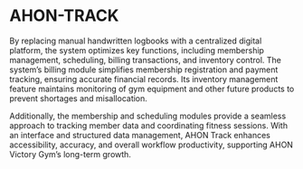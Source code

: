 # AHON-TRACK
By replacing manual handwritten logbooks with a centralized digital platform, the system optimizes key functions, including membership management, scheduling, billing transactions, and inventory control. The system’s billing module simplifies membership registration and payment tracking, ensuring accurate financial records. Its inventory management feature maintains monitoring of gym equipment and other future products to prevent shortages and misallocation. 

Additionally, the membership and scheduling modules provide a seamless approach to tracking member data and coordinating fitness sessions. With an interface and structured data management, AHON Track enhances accessibility, accuracy, and overall workflow productivity, supporting AHON Victory Gym’s long-term growth.
